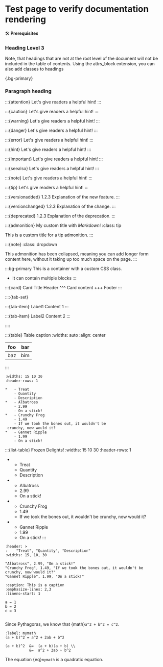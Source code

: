 # Test page to verify documentation rendering

🛠️ **Prerequisites**




### Heading Level 3


Note, that headings that are not at the root level of the document will not be included in the table of contents. Using the attrs_block extension, you can also add classes to headings


{.bg-primary}
### Paragraph heading


:::{attention}
Let's give readers a helpful hint!
:::

:::{caution}
Let's give readers a helpful hint!
:::


:::{warning}
Let's give readers a helpful hint!
:::



:::{danger}
Let's give readers a helpful hint!
:::



:::{error}
Let's give readers a helpful hint!
:::


:::{hint}
Let's give readers a helpful hint!
:::


:::{important}
Let's give readers a helpful hint!
:::



:::{seealso}
Let's give readers a helpful hint!
:::


:::{note}
Let's give readers a helpful hint!
:::


:::{tip}
Let's give readers a helpful hint!
:::


:::{versionadded} 1.2.3
Explanation of the new feature.
:::

:::{versionchanged} 1.2.3
Explanation of the change.
:::

:::{deprecated} 1.2.3
Explanation of the deprecation.
:::


:::{admonition} My custom title with *Markdown*!
:class: tip

This is a custom title for a tip admonition.
:::



:::{note}
:class: dropdown

This admonition has been collapsed,
meaning you can add longer form content here,
without it taking up too much space on the page.
:::



:::bg-primary
This is a container with a custom CSS class.

- It can contain multiple blocks
:::



:::{card} Card Title
Header
^^^
Card content
+++
Footer
:::



::::{tab-set}

:::{tab-item} Label1
Content 1
:::

:::{tab-item} Label2
Content 2
:::

::::



:::{table} Table caption
:widths: auto
:align: center

| foo | bar |
| --- | --- |
| baz | bim |
:::



```{list-table} Frozen Delights!
:widths: 15 10 30
:header-rows: 1

*   - Treat
    - Quantity
    - Description
*   - Albatross
    - 2.99
    - On a stick!
*   - Crunchy Frog
    - 1.49
    - If we took the bones out, it wouldn't be
 crunchy, now would it?
*   - Gannet Ripple
    - 1.99
    - On a stick!
```

:::{list-table} Frozen Delights!
:widths: 15 10 30
:header-rows: 1

*   - Treat
    - Quantity
    - Description
*   - Albatross
    - 2.99
    - On a stick!
*   - Crunchy Frog
    - 1.49
    - If we took the bones out, it wouldn't be
 crunchy, now would it?
*   - Gannet Ripple
    - 1.99
    - On a stick!
:::



```{csv-table} Frozen Delights!
:header: >
:    "Treat", "Quantity", "Description"
:widths: 15, 10, 30

"Albatross", 2.99, "On a stick!"
"Crunchy Frog", 1.49, "If we took the bones out, it wouldn't be crunchy, now would it?"
"Gannet Ripple", 1.99, "On a stick!"
```




```{code-block} python
:caption: This is a caption
:emphasize-lines: 2,3
:lineno-start: 1

a = 1
b = 2
c = 3
```


```{literalinclude} assets/scripts/example.py
```



Since Pythagoras, we know that {math}`a^2 + b^2 = c^2`.

```{math}
:label: mymath
(a + b)^2 = a^2 + 2ab + b^2

(a + b)^2  &=  (a + b)(a + b) \\
           &=  a^2 + 2ab + b^2
```

The equation {eq}`mymath` is a quadratic equation.
